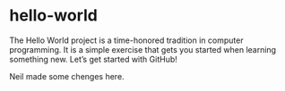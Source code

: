 # hello-world
The Hello World project is a time-honored tradition in computer programming. It is a simple exercise that gets you started when learning something new. Let’s get started with GitHub!

Neil made some chenges here.
